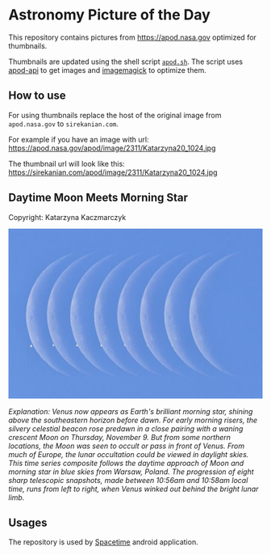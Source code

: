 # Astronomy Picture of the Day

This repository contains pictures from https://apod.nasa.gov optimized for thumbnails.

Thumbnails are updated using the shell script [`apod.sh`](apod.sh). The script
uses [apod-api](https://github.com/nasa/apod-api) to get images and [imagemagick](https://imagemagick.org) to
optimize them.

## How to use

For using thumbnails replace the host of the original image from `apod.nasa.gov` to `sirekanian.com`.

For example if you have an image with url:<br>
https://apod.nasa.gov/apod/image/2311/Katarzyna20_1024.jpg

The thumbnail url will look like this:<br>
https://sirekanian.com/apod/image/2311/Katarzyna20_1024.jpg

## Daytime Moon Meets Morning Star

Copyright: Katarzyna Kaczmarczyk

[![the picture of the day][1]][2]

_Explanation: Venus now appears as Earth's brilliant morning star, shining above the southeastern horizon before dawn. For early morning risers, the silvery celestial beacon rose predawn in a close pairing with a waning crescent Moon on Thursday, November 9. But from some northern locations, the Moon was seen to occult or pass in front of Venus. From much of Europe, the lunar occultation could be viewed in daylight skies. This time series composite follows the daytime approach of Moon and morning star in blue skies from Warsaw, Poland. The progression of eight sharp telescopic snapshots, made between 10:56am and 10:58am local time, runs from left to right, when Venus winked out behind the bright lunar limb._

## Usages

The repository is used by [Spacetime][3] android application.

[1]: image/2311/Katarzyna20_1024.jpg

[2]: https://apod.nasa.gov/apod/image/2311/Katarzyna20_1024.jpg

[3]: https://github.com/sirekanian/spacetime
